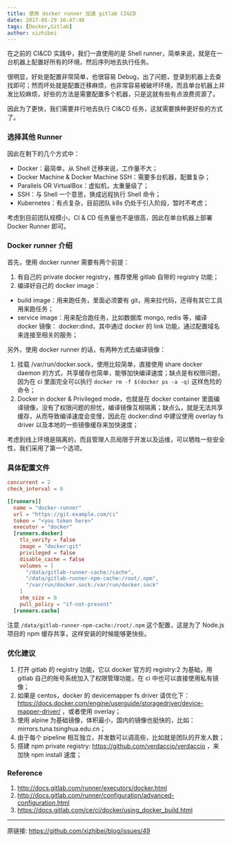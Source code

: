 ```yaml
---
title: 使用 docker runner 加速 gitlab CI&CD
date: 2017-05-29 16:47:48
tags: [Docker,Gitlab]
author: xizhibei
---
```

在之前的 CI&CD 实践中，我们一直使用的是 Shell runner，简单来说，就是在一台机器上配置好所有的环境，然后序列地去执行任务。

很明显，好处是配置非常简单，也很容易 Debug，出了问题，登录到机器上去查找即可；然而坏处就是配置迁移麻烦，也非常容易被破坏环境，而且单台机器上并发比较麻烦，好些的方法是需要配置多个机器，只是这就有些有点浪费资源了。

因此为了更快，我们需要并行地去执行 CI&CD 任务，这就需要换种更好些的方式了。

### 选择其他 Runner
因此在剩下的几个方式中：

* Docker：最简单，从 Shell 迁移来说，工作量不大；
* Docker Machine & Docker Machine SSH：需要多台机器，配置复杂；
* Parallels OR VirtualBox：虚拟机，太重量级了；
* SSH：与 Shell 一个意思，换成远程执行 Shell 命令；
* Kubernetes：有点复杂，目前团队 k8s 仍处于引入阶段，暂时不考虑；

考虑到目前团队规模小，CI & CD 任务量也不是很高，因此在单台机器上部署 Docker Runner 即可。

### Docker runner 介绍
首先，使用 docker runner 需要有两个前提：

1. 有自己的 private docker registry，推荐使用 gitlab 自带的 registry 功能；
2. 编译好自己的 docker image：
 * build image：用来跑任务，里面必须要有 git，用来拉代码，还得有其它工具用来跑任务；
 * service image：用来配合跑任务，比如数据库 mongo, redis 等，编译 docker 镜像： docker:dind，其中通过 docker 的 link 功能，通过配置域名来连接至相关的服务；

另外，使用 docker runner 的话，有两种方式去编译镜像：

1. 挂载 /var/run/docker.sock，使用比较简单，直接使用 share docker daemon 的方式，共享缓存也简单，能够加快编译速度；缺点是有权限问题，因为在 ci 里面完全可以执行 `docker rm -f $(docker ps -a -q)` 这样危险的命令；
2. Docker in docker & Privileged mode，也就是在 docker container 里面编译镜像，没有了权限问题的担忧，编译镜像互相隔离；缺点么，就是无法共享缓存，从而导致编译速度会变慢，因此在 docker:dind 中建议使用 overlay fs driver 以及本地的一些镜像缓存来加快速度；

考虑到线上环境是隔离的，而且管理人员局限于开发以及运维，可以牺牲一些安全性，我们采用了第一个选项。

### 具体配置文件

```toml
concurrent = 2
check_interval = 0

[[runners]]
  name = "docker-runner"
  url = "https://git.example.com/ci"
  token = "<you token here>"
  executor = "docker"
  [runners.docker]
    tls_verify = false
    image = "docker:git"
    privileged = false
    disable_cache = false
    volumes = [
      "/data/gitlab-runner-cache:/cache",
      "/data/gitlab-runner-npm-cache:/root/.npm",
      "/var/run/docker.sock:/var/run/docker.sock"
    ]
    shm_size = 0
    pull_policy = "if-not-present"
  [runners.cache]
```

注意 `/data/gitlab-runner-npm-cache:/root/.npm` 这个配置，这是为了 Node.js 项目的 npm 缓存共享，这样安装的时候能够更快些。

### 优化建议

1. 打开 gitlab 的 registry 功能，它以 docker 官方的 registry:2 为基础，用 gitlab 自己的账号系统加入了权限管理功能，在 ci 中也可以直接使用私有镜像；
2. 如果是 centos，docker 的 devicemapper fs driver 请优化下：https://docs.docker.com/engine/userguide/storagedriver/device-mapper-driver/ ，或者使用 overlay； 
3. 使用 alpine 为基础镜像，体积最小，国内的镜像也挺快的，比如：mirrors.tuna.tsinghua.edu.cn；
4. 由于每个 pipeline 相互独立，并发数可以调高些，比如就是团队的开发人数；
5. 搭建 npm private registry: https://github.com/verdaccio/verdaccio ，来加快 npm install 速度；

### Reference
1. http://docs.gitlab.com/runner/executors/docker.html
2. http://docs.gitlab.com/runner/configuration/advanced-configuration.html
3. https://docs.gitlab.com/ce/ci/docker/using_docker_build.html



***
原链接: https://github.com/xizhibei/blog/issues/49
